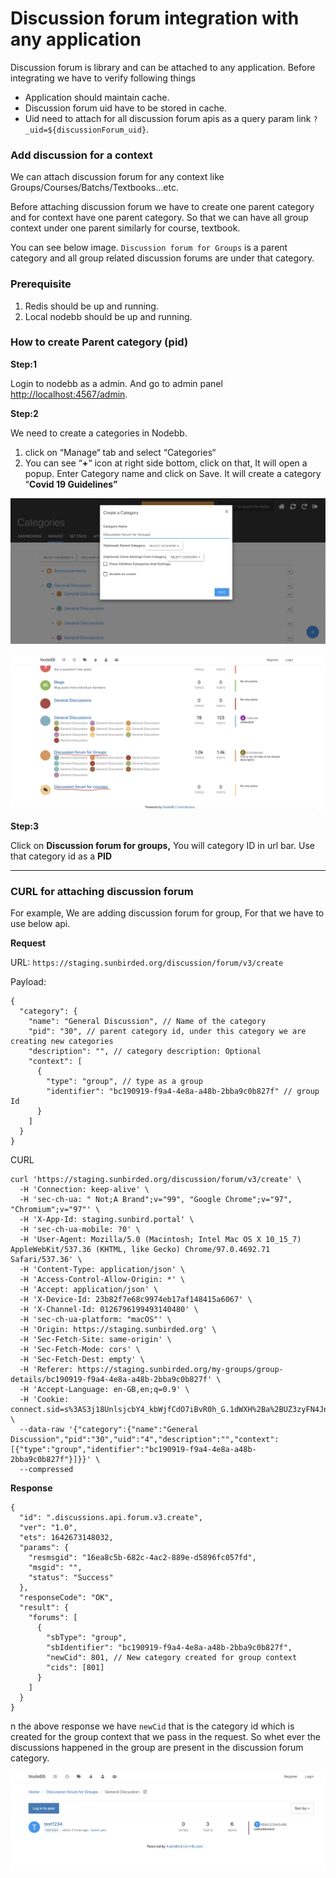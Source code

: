 # Discussion forum integration with any application

Discussion forum is library and can be attached to any application. Before integrating we have to verify following things

* Application should maintain cache.
* Discussion forum uid have to be stored in cache.
* Uid need to attach for all discussion forum apis as a query param link `?_uid=${discussionForum_uid}`.

### Add discussion for a context <a href="#add-discussion-for-a-context" id="add-discussion-for-a-context"></a>

We can attach discussion forum for any context like Groups/Courses/Batchs/Textbooks…etc.

Before attaching discussion forum we have to create one parent category and for context have one parent category. So that we can have all group context under one parent similarly for course, textbook.

You can see below image. `Discussion forum for Groups` is a parent category and all group related discussion forums are under that category.

### **Prerequisite** <a href="#prerequisite" id="prerequisite"></a>

1. Redis should be up and running.
2. Local nodebb should be up and running.

### How to create Parent category (pid)

**Step:1**

Login to nodebb as a admin. And go to admin panel [http://localhost:4567/admin](http://localhost:4567/admin).

**Step:2**

We need to create a categories in Nodebb.

1. click on “Manage“ tab and select “Categories“
2. You can see “**+**“ icon at right side bottom, click on that, It will open a popup. Enter Category name and click on Save. It will create a category “**Covid 19 Guidelines”**

![](<../../../../.gitbook/assets/image (7) (1) (1).png>)

![](../../../../.gitbook/assets/image-20220120-101751.png)

**Step:3**

Click on **Discussion forum for groups,** You will category ID in url bar. Use that category id as a **PID**&#x20;

****

### **CURL for attaching discussion forum**

For example, We are adding discussion forum for group, For that we have to use below api.

**Request**

URL: `https://staging.sunbirded.org/discussion/forum/v3/create`

Payload:

```
{
  "category": {
    "name": "General Discussion", // Name of the category 
    "pid": "30", // parent category id, under this category we are creating new categories
    "description": "", // category description: Optional
    "context": [
      {
        "type": "group", // type as a group
        "identifier": "bc190919-f9a4-4e8a-a48b-2bba9c0b827f" // group Id
      }
    ]
  }
}
```

CURL

```
curl 'https://staging.sunbirded.org/discussion/forum/v3/create' \
  -H 'Connection: keep-alive' \
  -H 'sec-ch-ua: " Not;A Brand";v="99", "Google Chrome";v="97", "Chromium";v="97"' \
  -H 'X-App-Id: staging.sunbird.portal' \
  -H 'sec-ch-ua-mobile: ?0' \
  -H 'User-Agent: Mozilla/5.0 (Macintosh; Intel Mac OS X 10_15_7) AppleWebKit/537.36 (KHTML, like Gecko) Chrome/97.0.4692.71 Safari/537.36' \
  -H 'Content-Type: application/json' \
  -H 'Access-Control-Allow-Origin: *' \
  -H 'Accept: application/json' \
  -H 'X-Device-Id: 23b82f7e68c9974eb17af148415a6067' \
  -H 'X-Channel-Id: 0126796199493140480' \
  -H 'sec-ch-ua-platform: "macOS"' \
  -H 'Origin: https://staging.sunbirded.org' \
  -H 'Sec-Fetch-Site: same-origin' \
  -H 'Sec-Fetch-Mode: cors' \
  -H 'Sec-Fetch-Dest: empty' \
  -H 'Referer: https://staging.sunbirded.org/my-groups/group-details/bc190919-f9a4-4e8a-a48b-2bba9c0b827f' \
  -H 'Accept-Language: en-GB,en;q=0.9' \
  -H 'Cookie: connect.sid=s%3AS3j18UnlsjcbY4_kbWjfCdO7iBvR0h_G.1dWXH%2Ba%2BUZ3zyFN4JnK2ucdU9mFqkRfmiPJrTgxulPU' \
  --data-raw '{"category":{"name":"General Discussion","pid":"30","uid":"4","description":"","context":[{"type":"group","identifier":"bc190919-f9a4-4e8a-a48b-2bba9c0b827f"}]}}' \
  --compressed
```

**Response**

```
{
  "id": ".discussions.api.forum.v3.create",
  "ver": "1.0",
  "ets": 1642673148032,
  "params": {
    "resmsgid": "16ea8c5b-682c-4ac2-889e-d5896fc057fd",
    "msgid": "",
    "status": "Success"
  },
  "responseCode": "OK",
  "result": {
    "forums": [
      {
        "sbType": "group",
        "sbIdentifier": "bc190919-f9a4-4e8a-a48b-2bba9c0b827f",
        "newCid": 801, // New category created for group context 
        "cids": [801]
      }
    ]
  }
}
```

n the above response we have `newCid` that is the category id which is created for the group context that we pass in the request. So whet ever the discussions happened in the group are present in the discussion forum category.

![](../../../../.gitbook/assets/image-20220120-102557.png)

